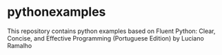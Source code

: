# pythonexamples
This repository contains python examples based on Fluent Python: Clear, Concise, and Effective Programming (Portuguese Edition) by Luciano Ramalho
